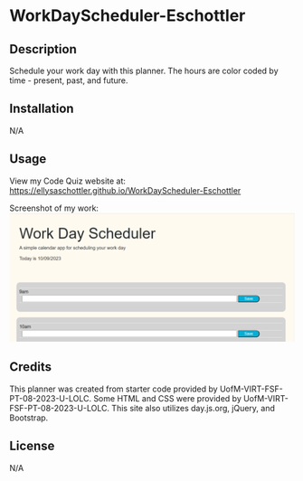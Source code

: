 # WorkDayScheduler-Eschottler


## Description
Schedule your work day with this planner.  The hours are color coded by time - present, past, and future.



## Installation

N/A

## Usage

View my Code Quiz website at: https://ellysaschottler.github.io/WorkDayScheduler-Eschottler


Screenshot of my work: ![Screenshot](/assets/WorkDayScheduler.png)

## Credits

This planner was created from starter code provided by UofM-VIRT-FSF-PT-08-2023-U-LOLC. Some HTML and CSS were provided by UofM-VIRT-FSF-PT-08-2023-U-LOLC.  This site also utilizes day.js.org, jQuery, and Bootstrap.

## License

N/A